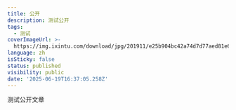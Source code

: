 ```yaml
---
title: 公开
description: 测试公开
tags:
  - 测试
coverImageUrl: >-
  https://img.ixintu.com/download/jpg/201911/e25b904bc42a74d7d77aed81e66d772c.jpg
language: zh
isSticky: false
status: published
visibility: public
date: '2025-06-19T16:37:05.258Z'
---
```

测试公开文章
